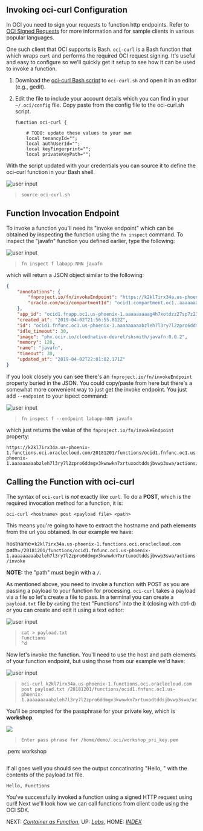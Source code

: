## Invoking oci-curl Configuration

In OCI you need to sign your requests to function http endpoints. Refer to [OCI
Signed
Requests](https://docs.cloud.oracle.com/iaas/Content/API/Concepts/signingrequests.htm?TocPath=Developer%20Tools%20|REST%20APIs%20|_____4)
for more information and for sample clients in various popular languages.

One such client that OCI supports is Bash.  `oci-curl` is a Bash function that
which wraps `curl` and performs the required OCI request signing. It's useful
and easy to configure so we'll quickly get it setup to see how it can be used to
invoke a function.

1. Download the [oci-curl Bash
   script](https://docs.cloud.oracle.com/iaas/Content/API/Concepts/signingrequests.htm#Bash)
   to `oci-curl.sh` and open it in an editor (e.g., gedit).

2. Edit the file to include your account details which you can find in your
   `~/.oci/config` file.  Copy paste from the config file to the oci-curl.sh
   script.

    ```shell
    function oci-curl {

        # TODO: update these values to your own
        local tenancyId="";
        local authUserId="";
        local keyFingerprint="";
        local privateKeyPath="";
    ```

With the script updated with your credentials you can source it to define the
oci-curl function in your Bash shell.

![user input](images/userinput.png)
>```
> source oci-curl.sh
>```

## Function Invocation Endpoint

To invoke a function you'll need its "invoke endpoint" which can be obtained by
inspecting the function using the `fn inspect` command.  To inspect the "javafn"
function you defined earlier, type the following:

![user input](images/userinput.png)
>```
> fn inspect f labapp-NNN javafn
>```

which will return a JSON object similar to the following:

```json
{
	"annotations": {
		"fnproject.io/fn/invokeEndpoint": "https://k2kl7irx34a.us-phoenix-1.functions.oci.oraclecloud.com/20181201/functions/ocid1.fnfunc.oc1.us-phoenix-1.aaaaaaaaabzleh7l3ry7l2zpro6ddmgv3kwnwkn7xrtuxodtddsjbvwp3swa/actions/invoke",
		"oracle.com/oci/compartmentId": "ocid1.compartment.oc1..aaaaaaaaon25g3kisxyv4k54vvtrxadpbj2bbpetrpcacwax72uhmzpflyua"
	},
	"app_id": "ocid1.fnapp.oc1.us-phoenix-1.aaaaaaaaag4h7xotdzz27sp7z23ci6z4jqj4raq43ui6ouae5k2kl7irx34a",
	"created_at": "2019-04-02T21:56:55.812Z",
	"id": "ocid1.fnfunc.oc1.us-phoenix-1.aaaaaaaaabzleh7l3ry7l2zpro6ddmgv3kwnwkn7xrtuxodtddsjbvwp3swa",
	"idle_timeout": 30,
	"image": "phx.ocir.io/cloudnative-devrel/shsmith/javafn:0.0.2",
	"memory": 128,
	"name": "javafn",
	"timeout": 30,
	"updated_at": "2019-04-02T22:01:02.171Z"
}
```

If you look closely you can see there's an `fnproject.io/fn/invokeEndpoint` 
property buried in the JSON.  You could copy/paste from here but there's a
somewhat more convenient way to just get the invoke endpoint.  You just add
`--endpoint` to your ispect command:

![user input](images/userinput.png)
>```
> fn inspect f --endpoint labapp-NNN javafn
>```

which just returns the value of the `fnproject.io/fn/invokeEndpoint` property:

```shell
https://k2kl7irx34a.us-phoenix-1.functions.oci.oraclecloud.com/20181201/functions/ocid1.fnfunc.oc1.us-phoenix-1.aaaaaaaaabzleh7l3ry7l2zpro6ddmgv3kwnwkn7xrtuxodtddsjbvwp3swa/actions/invoke
```

## Calling the Function with oci-curl

The syntax of `oci-curl` is *not* exactly like `curl`.  To do a **POST**, which
is the required invocation method for a function, it is:

`oci-curl <hostname> post <payload file> <path>`

This means you're going to have to extract the hostname and path elements from
the url you obtained.  In our example we have:

hostname=`k2kl7irx34a.us-phoenix-1.functions.oci.oraclecloud.com`
path=`/20181201/functions/ocid1.fnfunc.oc1.us-phoenix-1.aaaaaaaaabzleh7l3ry7l2zpro6ddmgv3kwnwkn7xrtuxodtddsjbvwp3swa/actions/invoke`

**NOTE:** the "path" must begin with a `/`.

As mentioned above, you need to invoke a function with POST as you are passing a
payload to your function for processing.  `oci-curl` takes a payload via a file
so let's create a file to pass.  In a terminal you can create a `payload.txt`
file by `cat`ing the text "Functions" into the it (closing with ctrl-d) or you
can create and edit it using a text editor:

![user input](images/userinput.png)
>```
> cat > payload.txt
> Functions
>^d
>```

Now let's invoke the function.  You'll need to use the host and path elements
of your function endpoint, but using those from our example we'd have:

![user input](images/userinput.png)
>```
> oci-curl k2kl7irx34a.us-phoenix-1.functions.oci.oraclecloud.com post payload.txt /20181201/functions/ocid1.fnfunc.oc1.us-phoenix-1.aaaaaaaaabzleh7l3ry7l2zpro6ddmgv3kwnwkn7xrtuxodtddsjbvwp3swa/actions/invoke
>```

You'll be prompted for the passphrase for your private key, which is **workshop**.

![](images/userinput.png)
>``` 
> Enter pass phrase for /home/demo/.oci/workshop_pri_key.pem
.pem: workshop
> 
>```

If all goes well you should see the output concatinating "Hello, " with the
contents of the payload.txt file.

```sh
Hello, Functions
```

You've successfully invoked a function using a signed HTTP request using curl!
Next we'll look how we can call functions from client code using the OCI SDK.

NEXT: [*Container as Function*](6-Container-as-Function.md), 
UP: [*Labs*](1-Labs.md), HOME: [*INDEX*](README.md)
